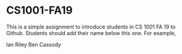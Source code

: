 # CS1001-FA19
This is a simple assignment to introduce students in CS 1001 FA 19 to Github.
Students should add their name below this one. For example,

Ian Riley
Ben Cassody
